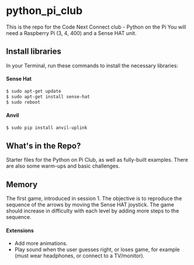 # python_pi_club
This is the repo for the Code Next Connect club - Python on the Pi
You will need a Raspberry Pi (3, 4, 400) and a Sense HAT unit.

## Install libraries
In your Terminal, run these commands to install the necessary libraries:

#### Sense Hat
```bash
$ sudo apt-get update
$ sudo apt-get install sense-hat
$ sudo reboot

```
#### Anvil
```bash
$ sudo pip install anvil-uplink

```

## What's in the Repo?
Starter files for the Python on Pi Club, as well as fully-built examples. There are also some warm-ups and basic challenges.

## Memory
The first game, introduced in session 1. The objective is to reproduce the sequence of the arrows by moving the Sense HAT joystick. The game should increase in difficulty with each level by adding more steps to the sequence. 

#### Extensions
- Add more animations.
- Play sound when the user guesses right, or loses game, for example (must wear headphones, or connect to a TV/monitor).


